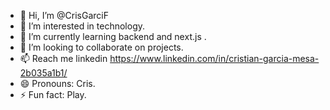 - 👋 Hi, I’m @CrisGarciF
- 👀 I’m interested in technology.
- 🌱 I’m currently learning backend and next.js .
- 💞️ I’m looking to collaborate on projects.
- 📫 Reach me linkedin https://www.linkedin.com/in/cristian-garcia-mesa-2b035a1b1/
- 😄 Pronouns: Cris.
- ⚡ Fun fact: Play.

<!---
CrisGarciF/CrisGarciF is a ✨ special ✨ repository because its `README.md` (this file) appears on your GitHub profile.
You can click the Preview link to take a look at your changes.
--->
